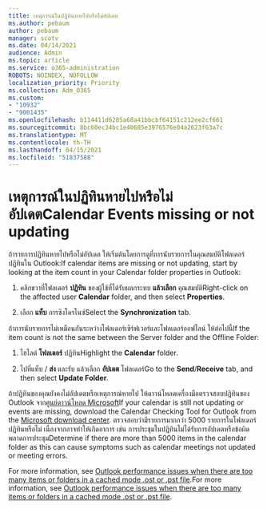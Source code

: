 ```yaml
---
title: เหตุการณ์ในปฏิทินหายไปหรือไม่อัปเดต
ms.author: pebaum
author: pebaum
manager: scotv
ms.date: 04/14/2021
audience: Admin
ms.topic: article
ms.service: o365-administration
ROBOTS: NOINDEX, NOFOLLOW
localization_priority: Priority
ms.collection: Adm_O365
ms.custom:
- "10932"
- "9001435"
ms.openlocfilehash: b114411d6285a68a41bbcbf64151c212ee2cf661
ms.sourcegitcommit: 8bc60ec34bc1e40685e3976576e04a2623f63a7c
ms.translationtype: MT
ms.contentlocale: th-TH
ms.lasthandoff: 04/15/2021
ms.locfileid: "51837588"
---
```

# <a name="calendar-events-missing-or-not-updating"></a><span data-ttu-id="6c5db-102">เหตุการณ์ในปฏิทินหายไปหรือไม่อัปเดต</span><span class="sxs-lookup"><span data-stu-id="6c5db-102">Calendar Events missing or not updating</span></span>

<span data-ttu-id="6c5db-103">ถ้ารายการปฏิทินหายไปหรือไม่อัปเดต ให้เริ่มต้นโดยการดูที่การนับรายการในคุณสมบัติโฟลเดอร์ปฏิทินใน Outlook:</span><span class="sxs-lookup"><span data-stu-id="6c5db-103">If calendar items are missing or not updating, start by looking at the item count in your Calendar folder properties in Outlook:</span></span> 

1. <span data-ttu-id="6c5db-104">คลิกขวาที่โฟลเดอร์ **ปฏิทิน** ของผู้ใช้ที่ได้รับผลกระทบ **แล้วเลือก** คุณสมบัติ</span><span class="sxs-lookup"><span data-stu-id="6c5db-104">Right-click on the affected user **Calendar** folder, and then select **Properties**.</span></span>

1. <span data-ttu-id="6c5db-105">เลือก **แท็บ** การซิงโครไนซ์</span><span class="sxs-lookup"><span data-stu-id="6c5db-105">Select the **Synchronization** tab.</span></span>

<span data-ttu-id="6c5db-106">ถ้าการนับรายการไม่เหมือนกันระหว่างโฟลเดอร์เซิร์ฟเวอร์และโฟลเดอร์ออฟไลน์ ให้ต่อไปนี้</span><span class="sxs-lookup"><span data-stu-id="6c5db-106">If the item count is not the same between the Server folder and the Offline Folder:</span></span>

1.  <span data-ttu-id="6c5db-107">ไฮไลต์ **โฟลเดอร์** ปฏิทิน</span><span class="sxs-lookup"><span data-stu-id="6c5db-107">Highlight the **Calendar** folder.</span></span>

1.  <span data-ttu-id="6c5db-108">ไปที่แท็บ / **ส่ง** และรับ แล้วเลือก **อัปเดต** โฟลเดอร์</span><span class="sxs-lookup"><span data-stu-id="6c5db-108">Go to the **Send**/**Receive** tab, and then select **Update Folder**.</span></span>

<span data-ttu-id="6c5db-109">ถ้าปฏิทินของคุณยังคงไม่อัปเดตหรือเหตุการณ์หายไป ให้ดาวน์โหลดเครื่องมือตรวจสอบปฏิทินของ Outlook จาก[ศูนย์ดาวน์โหลด Microsoft](https://www.microsoft.com/download/details.aspx?id=28786)</span><span class="sxs-lookup"><span data-stu-id="6c5db-109">If your calendar is still not updating or events are missing, download the Calendar Checking Tool for Outlook from the [Microsoft download center](https://www.microsoft.com/download/details.aspx?id=28786).</span></span> <span data-ttu-id="6c5db-110">ตรวจสอบว่ามีรายการมากกว่า 5000 รายการในโฟลเดอร์ปฏิทินหรือไม่ เนื่องจากอาจทําให้เกิดอาการ เช่น การประชุมในปฏิทินไม่ได้รับการอัปเดตหรือข้อผิดพลาดการประชุม</span><span class="sxs-lookup"><span data-stu-id="6c5db-110">Determine if there are more than 5000 items in the calendar folder as this can cause symptoms such as calendar meetings not updated or meeting errors.</span></span> 

<span data-ttu-id="6c5db-111">For more information, see [Outlook performance issues when there are too many items or folders in a cached mode .ost or .pst file](https://docs.microsoft.com/outlook/troubleshoot/performance/performance-issues-if-too-many-items-or-folders).</span><span class="sxs-lookup"><span data-stu-id="6c5db-111">For more information, see [Outlook performance issues when there are too many items or folders in a cached mode .ost or .pst file](https://docs.microsoft.com/outlook/troubleshoot/performance/performance-issues-if-too-many-items-or-folders).</span></span>